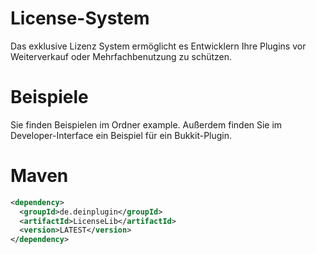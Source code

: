 # License-System
Das exklusive Lizenz System ermöglicht es Entwicklern Ihre Plugins vor Weiterverkauf oder Mehrfachbenutzung zu schützen.
# Beispiele
Sie finden Beispielen im Ordner example. Außerdem finden Sie im Developer-Interface ein Beispiel für ein Bukkit-Plugin.
# Maven
```xml
<dependency>
  <groupId>de.deinplugin</groupId>
  <artifactId>LicenseLib</artifactId>
  <version>LATEST</version>
</dependency>
```
